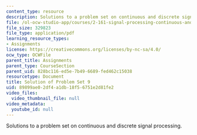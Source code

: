 ```yaml
---
content_type: resource
description: Solutions to a problem set on continuous and discrete signal processing.
file: /ol-ocw-studio-app/courses/2-161-signal-processing-continuous-and-discrete-fall-2008/89899ae02df4a1db18f56751e2d81fe2_ps9soln.pdf
file_size: 329823
file_type: application/pdf
learning_resource_types:
- Assignments
license: https://creativecommons.org/licenses/by-nc-sa/4.0/
ocw_type: OCWFile
parent_title: Assignments
parent_type: CourseSection
parent_uid: 828bc116-ed5e-7b49-6689-fed462c15038
resourcetype: Document
title: Solution of Problem Set 9
uid: 89899ae0-2df4-a1db-18f5-6751e2d81fe2
video_files:
  video_thumbnail_file: null
video_metadata:
  youtube_id: null
---
```

Solutions to a problem set on continuous and discrete signal processing.